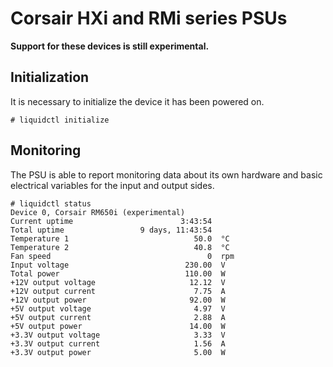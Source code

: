 # Corsair HXi and RMi series PSUs

**Support for these devices is still experimental.**

## Initialization

It is necessary to initialize the device it has been powered on.


```
# liquidctl initialize
```


## Monitoring

The PSU is able to report monitoring data about its own hardware and basic electrical variables for the input and output sides.

```
# liquidctl status
Device 0, Corsair RM650i (experimental)
Current uptime                        3:43:54
Total uptime                 9 days, 11:43:54
Temperature 1                            50.0  °C
Temperature 2                            40.8  °C
Fan speed                                   0  rpm
Input voltage                          230.00  V
Total power                            110.00  W
+12V output voltage                     12.12  V
+12V output current                      7.75  A
+12V output power                       92.00  W
+5V output voltage                       4.97  V
+5V output current                       2.88  A
+5V output power                        14.00  W
+3.3V output voltage                     3.33  V
+3.3V output current                     1.56  A
+3.3V output power                       5.00  W
```

